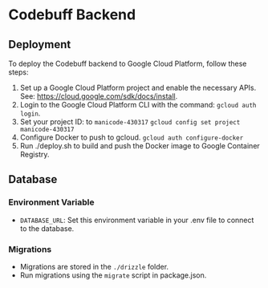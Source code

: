 # Codebuff Backend

## Deployment

To deploy the Codebuff backend to Google Cloud Platform, follow these steps:

1. Set up a Google Cloud Platform project and enable the necessary APIs. See: https://cloud.google.com/sdk/docs/install.
2. Login to the Google Cloud Platform CLI with the command:
   `gcloud auth login`.
3. Set your project ID: to `manicode-430317`
   `gcloud config set project manicode-430317`
4. Configure Docker to push to gcloud.
   `gcloud auth configure-docker`
5. Run ./deploy.sh to build and push the Docker image to Google Container Registry.

## Database

### Environment Variable

- `DATABASE_URL`: Set this environment variable in your .env file to connect to the database.

### Migrations

- Migrations are stored in the `./drizzle` folder.
- Run migrations using the `migrate` script in package.json.
